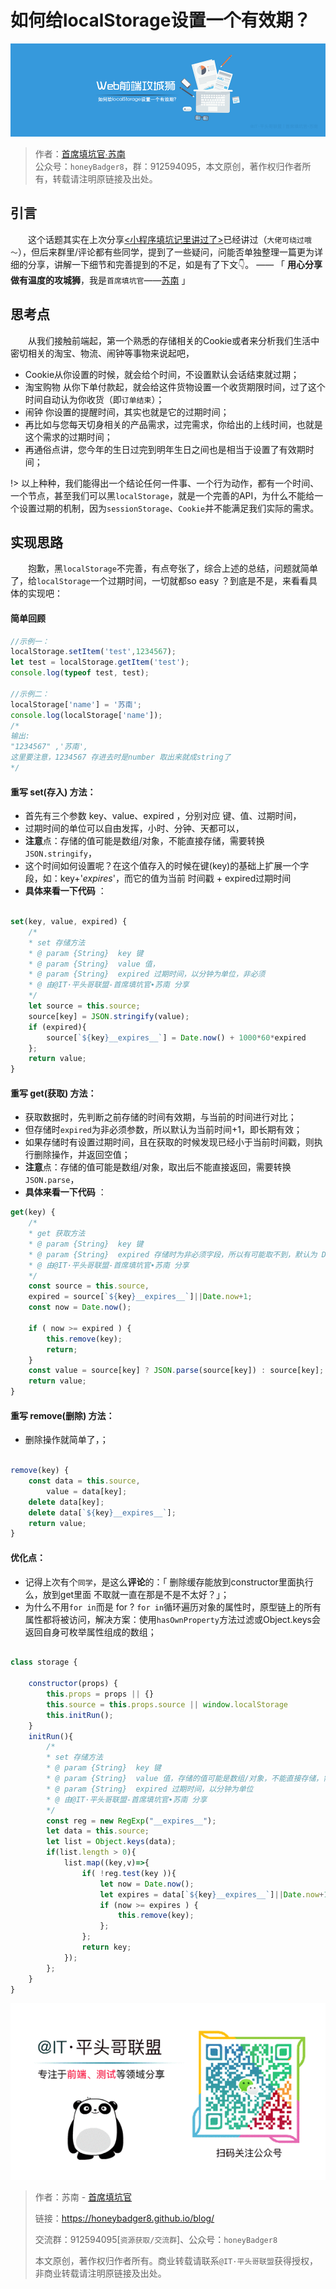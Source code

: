 

# 如何给localStorage设置一个有效期？

![本文由@IT·平头哥联盟-首席填坑官∙苏南 分享，公众号：honeyBadger8](../_banner/banner17.png)

> 作者：[首席填坑官∙苏南](https://github.com/meibin08/ "首席填坑官∙苏南")<br/>
> 公众号：`honeyBadger8`，群：912594095，本文原创，著作权归作者所有，转载请注明原链接及出处。

## 引言

​　　这个话题其实在上次分享[<小程序填坑记里讲过了>](https://blog.csdn.net/weixin_43254766/article/details/82811714 "做完小程序项目、老板给我加了5k薪资～")已经讲过（`大佬可绕过哦～`），但后来群里/评论都有些同学，提到了一些疑问，问能否单独整理一篇更为详细的分享，讲解一下细节和完善提到的不足，如是有了下文👇。 —— 「 **用心分享 做有温度的攻城狮**，我是`首席填坑官`——[苏南](https://honeybadger8.github.io/blog/ "首席填坑官∙苏南") 」

## 思考点
　　从我们接触前端起，第一个熟悉的存储相关的Cookie或者来分析我们生活中密切相关的淘宝、物流、闹钟等事物来说起吧，
+ Cookie从你设置的时候，就会给个时间，不设置默认会话结束就过期；
+ 淘宝购物 从你下单付款起，就会给这件货物设置一个收货期限时间，过了这个时间自动认为你收货（即`订单结束`）；
+ 闹钟 你设置的提醒时间，其实也就是它的过期时间；
+ 再比如与您每天切身相关的产品需求，过完需求，你给出的上线时间，也就是这个需求的过期时间；
+ 再通俗点讲，您今年的生日过完到明年生日之间也是相当于设置了有效期时间；

!> 以上种种，我们能得出一个结论任何一件事、一个行为动作，都有一个时间、一个节点，甚至我们可以黑`localStorage`，就是一个完善的API，为什么不能给一个设置过期的机制，因为`sessionStorage`、`Cookie`并不能满足我们实际的需求。

## 实现思路

　　抱歉，黑`localStorage`不完善，有点夸张了，综合上述的总结，问题就简单了，给`localStorage`一个过期时间，一切就都so easy ？到底是不是，来看看具体的实现吧：

#### 简单回顾

```javascript
//示例一：
localStorage.setItem('test',1234567);
let test = localStorage.getItem('test');
console.log(typeof test, test); 

//示例二：
localStorage['name'] = '苏南';
console.log(localStorage['name']);
/*
输出:
"1234567" ,'苏南',
这里要注意，1234567 存进去时是number 取出来就成string了
*/

```


#### 重写 set(存入) 方法：
+ 首先有三个参数 key、value、expired ，分别对应 键、值、过期时间，
+ 过期时间的单位可以自由发挥，小时、分钟、天都可以，
+ **注意**点：存储的值可能是数组/对象，不能直接存储，需要转换 `JSON.stringify`，
+ 这个时间如何设置呢？在这个值存入的时候在键(key)的基础上扩展一个字段，如：key+'_expires_'，而它的值为当前 时间戳 + expired过期时间
+ **具体来看一下代码** ：

```javascript

set(key, value, expired) {
	/*
	* set 存储方法
	* @ param {String} 	key 键
	* @ param {String} 	value 值，
	* @ param {String} 	expired 过期时间，以分钟为单位，非必须
	* @ 由@IT·平头哥联盟-首席填坑官∙苏南 分享
	*/
	let source = this.source;
	source[key] = JSON.stringify(value);
	if (expired){
		source[`${key}__expires__`] = Date.now() + 1000*60*expired
	};
	return value;
}

```
#### 重写 get(获取) 方法：
+ 获取数据时，先判断之前存储的时间有效期，与当前的时间进行对比；
+ 但存储时`expired`为非必须参数，所以默认为当前时间+1，即长期有效；
+ 如果存储时有设置过期时间，且在获取的时候发现已经小于当前时间戳，则执行删除操作，并返回空值；
+ **注意**点：存储的值可能是数组/对象，取出后不能直接返回，需要转换 `JSON.parse`，
+ **具体来看一下代码** ：

```javascript
get(key) {
	/*
	* get 获取方法
	* @ param {String} 	key 键
	* @ param {String} 	expired 存储时为非必须字段，所以有可能取不到，默认为 Date.now+1
	* @ 由@IT·平头哥联盟-首席填坑官∙苏南 分享
	*/
	const source = this.source,
	expired = source[`${key}__expires__`]||Date.now+1;
	const now = Date.now();

	if ( now >= expired ) {
		this.remove(key);
		return;
	}
	const value = source[key] ? JSON.parse(source[key]) : source[key];
	return value;
}

```
#### 重写 remove(删除) 方法：
+ 删除操作就简单了，；

```javascript

remove(key) {
	const data = this.source,
		value = data[key];
	delete data[key];
	delete data[`${key}__expires__`];
	return value;
}
```

#### 优化点：

+ 记得上次有个`同学`，是这么**评论**的：「 删除缓存能放到constructor里面执行么，放到get里面 不取就一直在那是不是不太好？」；
+ 为什么不用`for in`而是 for ? `for in`循环遍历对象的属性时，原型链上的所有属性都将被访问，解决方案：使用`hasOwnProperty`方法过滤或Object.keys会返回自身可枚举属性组成的数组；


```javascript

class storage {

	constructor(props) {
		this.props = props || {}
		this.source = this.props.source || window.localStorage
		this.initRun();
	}
	initRun(){
		/*
		* set 存储方法
		* @ param {String} 	key 键
		* @ param {String} 	value 值，存储的值可能是数组/对象，不能直接存储，需要转换 JSON.stringify
		* @ param {String} 	expired 过期时间，以分钟为单位
		* @ 由@IT·平头哥联盟-首席填坑官∙苏南 分享
		*/
		const reg = new RegExp("__expires__");
		let data = this.source;
		let list = Object.keys(data);
		if(list.length > 0){
			list.map((key,v)=>{
				if( !reg.test(key )){
					let now = Date.now();
					let expires = data[`${key}__expires__`]||Date.now+1;
					if (now >= expires ) {
						this.remove(key);
					};
				};
				return key;
			});
		};
	}
}

```



![宝剑锋从磨砺出，梅花香自苦寒来，做有温度的攻城狮!，公众号：honeyBadger8](../_banner/card.gif)

> 作者：苏南 - [首席填坑官](https://github.com/meibin08/ "@IT·平头哥联盟-首席填坑官")
>
> 链接：https://honeybadger8.github.io/blog/
> 
> 交流群：912594095[`资源获取/交流群`]、公众号：`honeyBadger8`
>
> 本文原创，著作权归作者所有。商业转载请联系`@IT·平头哥联盟`获得授权，非商业转载请注明原链接及出处。 





